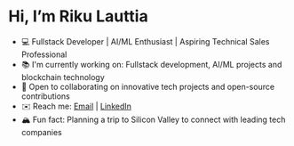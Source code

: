 # Hi, I’m Riku Lauttia

- 💻 Fullstack Developer | AI/ML Enthusiast | Aspiring Technical Sales Professional
- 📚 I'm currently working on: Fullstack development, AI/ML projects and blockchain technology
- 🚀 Open to collaborating on innovative tech projects and open-source contributions
- ✉️ Reach me: [Email](mailto:riku@lauttia.com) | [LinkedIn](https://www.linkedin.com/in/rikulauttia)
- 🏔️ Fun fact: Planning a trip to Silicon Valley to connect with leading tech companies
